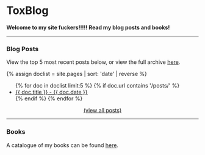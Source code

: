 # ToxBlog

**Welcome to my site fuckers!!!!! Read my blog posts and books!**

<hr>

### Blog Posts

View the top 5 most recent posts below, or view the full archive <a href="https://toxic-013.github.io/ToxBlog/blog/">here</a>.

{% assign doclist = site.pages | sort: 'date' | reverse %}
 <ul>
    {% for doc in doclist limit:5 %}
         {% if doc.url contains '/posts/' %}
             <li><a href="{{ site.baseurl }}{{ doc.url }}">{{ doc.title }} - {{ doc.date }}</a></li>
         {% endif %}
     {% endfor %}
 </ul>
 <center><a href="https://toxic-013.github.io/ToxBlog/blog/">(view all posts)</a></center>

<hr>

### Books

A catalogue of my books can be found <a href="https://toxic-013.github.io/ToxBlog/book-list/">here</a>.
